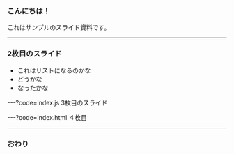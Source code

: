 ### こんにちは！


これはサンプルのスライド資料です。


---


### 2枚目のスライド
- これはリストになるのかな
- どうかな
- なったかな

---?code=index.js
3枚目のスライド


---?code=index.html
４枚目

---
### おわり
